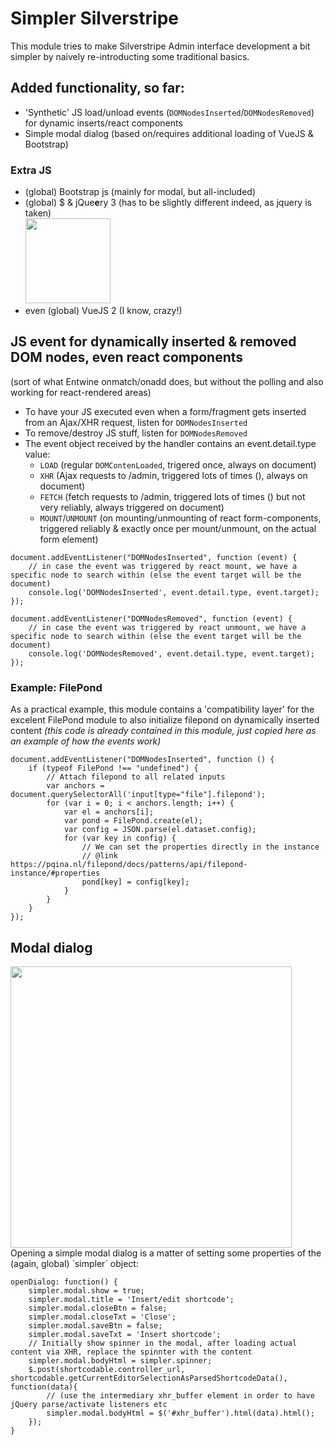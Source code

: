 # Simpler Silverstripe

This module tries to make Silverstripe Admin interface development a bit simpler by naively re-introducting some traditional basics.

## Added functionality, so far:
- 'Synthetic' JS load/unload events (`DOMNodesInserted`/`DOMNodesRemoved`) for dynamic inserts/react components
- Simple modal dialog (based on/requires additional loading of VueJS & Bootstrap)

### Extra JS
- (global) Bootstrap js (mainly for modal, but all-included)
- (global) $ & jQue**e**ry 3 (has to be slightly different indeed, as jquery is taken)  
  <img width="136" src="https://user-images.githubusercontent.com/1005986/122156443-4043b880-ce69-11eb-9659-efe9ad3f3f18.png">
- even (global) VueJS 2 (I know, crazy!)

## JS event for dynamically inserted & removed DOM nodes, even react components
(sort of what Entwine onmatch/onadd does, but without the polling and also working for react-rendered areas)
- To have your JS executed even when a form/fragment gets inserted from an Ajax/XHR request, listen for `DOMNodesInserted`
- To remove/destroy JS stuff, listen for `DOMNodesRemoved`
- The event object received by the handler contains an event.detail.type value:
  - `LOAD` (regular `DOMContenLoaded`, trigered once, always on document)
  - `XHR` (Ajax requests to /admin, triggered lots of times (), always on document)
  - `FETCH` (fetch requests to /admin, triggered lots of times () but not very reliably, always triggered on document)
  - `MOUNT`/`UNMOUNT` (on mounting/unmounting of react form-components, triggered reliably & exactly once per mount/unmount, on the actual form element)

```JS
document.addEventListener("DOMNodesInserted", function (event) {
    // in case the event was triggered by react mount, we have a specific node to search within (else the event target will be the document)
    console.log('DOMNodesInserted', event.detail.type, event.target);
});

document.addEventListener("DOMNodesRemoved", function (event) {
    // in case the event was triggered by react unmount, we have a specific node to search within (else the event target will be the document)
    console.log('DOMNodesRemoved', event.detail.type, event.target);
});
```

### Example: FilePond
As a practical example, this module contains a 'compatibility layer' for the excelent FilePond module to also initialize filepond on dynamically inserted content *(this code is already contained in this module, just copied here as an example of how the events work)*

```JS
document.addEventListener("DOMNodesInserted", function () {
    if (typeof FilePond !== "undefined") {
        // Attach filepond to all related inputs
        var anchors = document.querySelectorAll('input[type="file"].filepond');
        for (var i = 0; i < anchors.length; i++) {
            var el = anchors[i];
            var pond = FilePond.create(el);
            var config = JSON.parse(el.dataset.config);
            for (var key in config) {
                // We can set the properties directly in the instance
                // @link https://pqina.nl/filepond/docs/patterns/api/filepond-instance/#properties
                pond[key] = config[key];
            }
        }
    }
});
```

## Modal dialog
<img width="450" src="https://user-images.githubusercontent.com/1005986/122156433-3de15e80-ce69-11eb-9787-b4dd7d39f371.png">
Opening a simple modal dialog is a matter of setting some properties of the (again, global) `simpler` object:

```JS
openDialog: function() {
    simpler.modal.show = true;
    simpler.modal.title = 'Insert/edit shortcode';
    simpler.modal.closeBtn = false;
    simpler.modal.closeTxt = 'Close';
    simpler.modal.saveBtn = false;
    simpler.modal.saveTxt = 'Insert shortcode';
    // Initially show spinner in the modal, after loading actual content via XHR, replace the spinnter with the content
    simpler.modal.bodyHtml = simpler.spinner;
    $.post(shortcodable.controller_url, shortcodable.getCurrentEditorSelectionAsParsedShortcodeData(), function(data){
        // (use the intermediary xhr_buffer element in order to have jQuery parse/activate listeners etc
        simpler.modal.bodyHtml = $('#xhr_buffer').html(data).html();
    });
}
